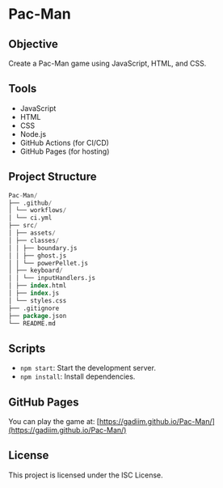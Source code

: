 
# Pac-Man

## Objective
Create a Pac-Man game using JavaScript, HTML, and CSS.

## Tools
- JavaScript
- HTML
- CSS
- Node.js
- GitHub Actions (for CI/CD)
- GitHub Pages (for hosting)

## Project Structure
   ```sql
Pac-Man/
├── .github/
│ └── workflows/
│ └── ci.yml
├── src/
│ ├── assets/
│ ├── classes/
│ │ ├── boundary.js
│ │ ├── ghost.js
│ │ └── powerPellet.js
│ ├── keyboard/
│ │ └── inputHandlers.js
│ ├── index.html
│ ├── index.js
│ └── styles.css
├── .gitignore
├── package.json
└── README.md
  ```
## Scripts
- `npm start`: Start the development server.
- `npm install`: Install dependencies.

## GitHub Pages
You can play the game at: [https://gadiim.github.io/Pac-Man/](https://gadiim.github.io/Pac-Man/)

## License
This project is licensed under the ISC License.
